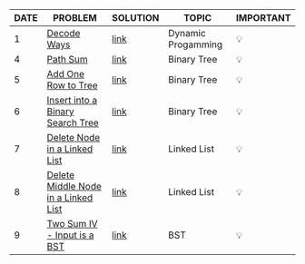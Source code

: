 | DATE | PROBLEM                                                                                                                   | SOLUTION                                                                                                               | TOPIC              | IMPORTANT |
| ---- | ------------------------------------------------------------------------------------------------------------------------- | ---------------------------------------------------------------------------------------------------------------------- | ------------------ | --------- |
| 1    | [Decode Ways](https://leetcode.com/problems/decode-ways/)                                                                 | [link]()                                                                                                               | Dynamic Progamming | 💡        |
| 4    | [Path Sum](https://leetcode.com/problems/path-sum/)                                                                       | [link](https://github.com/Shweta2024/LeetCode-Grind/blob/OCT4/OCT%20CHALLENGES/OCT-4_Path-Sum.cpp)                     | Binary Tree        | 💡        |
| 5    | [Add One Row to Tree](https://leetcode.com/problems/add-one-row-to-tree/)                                                 | [link](https://github.com/Shweta2024/LeetCode-Grind/blob/OCT5/OCT%20CHALLENGES/OCT-5_Add-One-Row-to-Tree.cpp)          | Binary Tree        | 💡        |
| 6    | [Insert into a Binary Search Tree](https://leetcode.com/problems/insert-into-a-binary-search-tree/)                       | [link](https://github.com/utkarsh006/LeetCode-Grind/blob/OCT6/OCT%20CHALLENGES/OCT-6_Insert-into-a-Binary-Search-Tree) | Binary Tree        | 💡        |
| 7    | [Delete Node in a Linked List](https://leetcode.com/problems/delete-node-in-a-linked-list/)                               | [link]()                                                                                                               | Linked List        | 💡        |
| 8    | [Delete Middle Node in a Linked List](https://leetcode.com/problems/delete-the-middle-node-of-a-linked-list/submissions/) | [link](https://github.com/utkarsh006/LeetCode-Grind/blob/OCT%20CHALLENGES/OCT-15_Delete_Middle_element.cpp)            | Linked List        | 💡        |
| 9    | [Two Sum IV - Input is a BST](https://leetcode.com/problems/two-sum-iv-input-is-a-bst/)                                   | [link]()                                                                                                               | BST                | 💡        |
